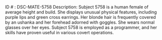 ID # : DSC-MATE-5758
Description: Subject 5758 is a human female of average height and build. She displays unusual physical features, including purple lips and green cross earrings. Her blonde hair is frequently covered by an ushanka and her forehead adorned with goggles. She wears normal glasses over her eyes. Subject 5758 is employed as a programmer, and her skills have proven useful in various covert operations.